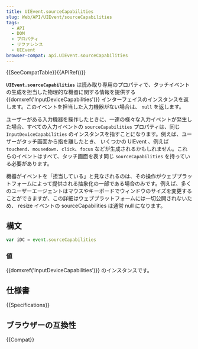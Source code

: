 ```yaml
---
title: UIEvent.sourceCapabilities
slug: Web/API/UIEvent/sourceCapabilities
tags:
  - API
  - DOM
  - プロパティ
  - リファレンス
  - UIEvent
browser-compat: api.UIEvent.sourceCapabilities
---
```

{{SeeCompatTable}}{{APIRef()}}

**`UIEvent.sourceCapabilities`** は読み取り専用のプロパティで、タッチイベントの生成を担当した物理的な機器に関する情報を提供する {{domxref('InputDeviceCapabilities')}} インターフェイスのインスタンスを返します。このイベントを担当した入力機器がない場合は、 `null` を返します。

ユーザーがある入力機器を操作したときに、一連の様々な入力イベントが発生した場合、すべての入力イベントの `sourceCapabilities` プロパティは、同じ `InputDeviceCapabilities` のインスタンスを指すことになります。例えば、ユーザーがタッチ画面から指を離したとき、 いくつかの UIEvent 、例えば `touchend`、`mousedown`、`click`、`focus` などが生成されるかもしれません。これらのイベントはすべて、タッチ画面を表す同じ `sourceCapabilities` を持っている必要があります。

機器がイベントを「担当している」と見なされるのは、その操作がウェブプラットフォームによって提供される抽象化の一部である場合のみです。例えば、多くのユーザーエージェントはマウスやキーボードでウィンドウのサイズを変更することができますが、この詳細はウェブプラットフォームには一切公開されないため、 resize イベントの sourceCapabilities は通常 null になります。

## 構文

```js
var iDC = event.sourceCapabilities
```

### 値

{{domxref('InputDeviceCapabilities')}} のインスタンスです。

## 仕様書

{{Specifications}}

## ブラウザーの互換性

{{Compat}}
